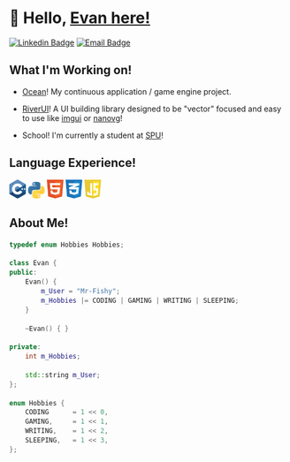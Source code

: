 # 👋 Hello, [Evan here!]()

[![Linkedin Badge](https://img.shields.io/badge/Evan_Fish-blue?style=flat&logo=Linkedin)](www.linkedin.com/in/evan-fish)
[![Email Badge](https://img.shields.io/badge/Evan_Fish-lightgray?style=flat&logo=Gmail)](mailto:evanjfish@gmail.com)

## What I'm Working on!
- [Ocean](https://github.com/Mr-Fishy/Ocean)! My continuous application / game engine project. 
- [RiverUI]()! A UI building library designed to be "vector" focused and easy to use like [imgui](https://github.com/ocornut/imgui) or [nanovg](https://github.com/memononen/nanovg)!

- School! I'm currently a student at [SPU](https://spu.edu)!

## Language Experience!
<img src = 'https://github.com/Mr-Fishy/Mr-Fishy/blob/main/images/cpp.svg' width='30'/> <img src = 'https://github.com/Mr-Fishy/Mr-Fishy/blob/main/images/python.svg' width='30'/> <img src = 'https://github.com/Mr-Fishy/Mr-Fishy/blob/main/images/html.svg' width='30'/> <img src = 'https://github.com/Mr-Fishy/Mr-Fishy/blob/main/images/css.svg' width='30'/> <img src = 'https://github.com/Mr-Fishy/Mr-Fishy/blob/main/images/javascript.svg' width='30'/>

## About Me!
```cpp
typedef enum Hobbies Hobbies;

class Evan {
public:
    Evan() {
        m_User = "Mr-Fishy";
        m_Hobbies |= CODING | GAMING | WRITING | SLEEPING;
    }

    ~Evan() { }

private:
    int m_Hobbies;

    std::string m_User;
};

enum Hobbies {
    CODING      = 1 << 0,
    GAMING,     = 1 << 1,
    WRITING,    = 1 << 2,
    SLEEPING,   = 1 << 3,
};
```